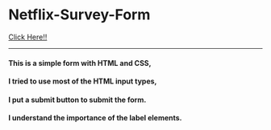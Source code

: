 # Netflix-Survey-Form

[Click Here!!](https://emreozturanli.github.io/Netflix-Survey-Form/)


<hr>

#### This is a simple form with HTML and CSS,
#### I tried to use most of the HTML input types,
#### I put a submit button to submit the form. 
#### I understand the importance of the label elements.
